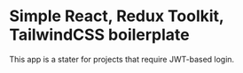 # Simple React, Redux Toolkit, TailwindCSS boilerplate

This app is a stater for projects that require JWT-based login.

